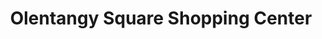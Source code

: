 ---
title: "Olentangy Square Shopping Center"
url: /columbus/olentangy-square-shopping-center/
shop: Einkaufszentrum
---